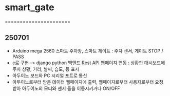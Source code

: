 # smart_gate

======================

## 250701  
- Arduino mega 2560 스마트 주차장, 스마트 게이트 : 주차 센서, 게이트 STOP / PASS  
- c로 구현 -> django python 백엔드 Rest API 웹페이지 연동 : 상황판 대시보드에 주차 상황, 거리, 날씨, 습도, 등 표시  
- 아두이노 보드와 PC 시리얼 포트로 통신  
- 아두이노로부터 받은 데이터 웹페이지에 출력, 웹페이지로부터 사용자로부터 요청받아 아두이노의 모터와 센서 들을 이동시키거나 ON/OFF  
